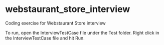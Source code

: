 # webstaurant_store_interview
Coding exercise for Webstaurant Store interview

To run, open the InterviewTestCase file under the Test folder. Right click in the InterviewTestCase file and hit Run.
